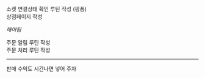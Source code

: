 소켓 연결상태 확인 루틴 작성 (핑퐁)  
상점페이지 작성  

*해야됨*  

주문 알림 루틴 작성  
주문 처리 루틴 작성  

--------------------------------  

판매 수익도 시간나면 넣어 주자